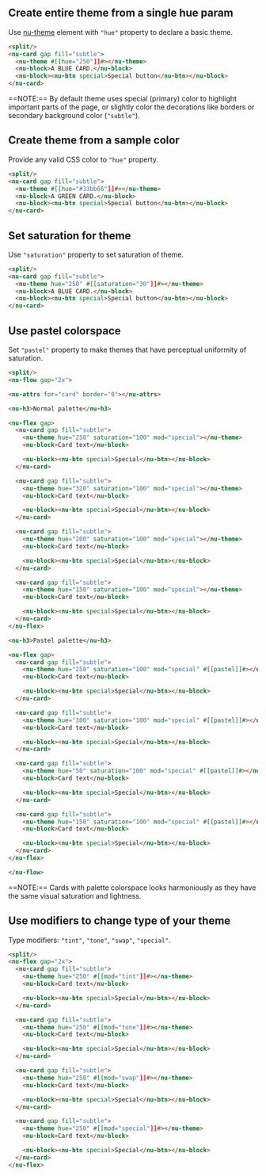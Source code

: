 ## Create entire theme from a single hue param

Use [nu-theme](../../reference/decorators/nu-theme.md) element with `"hue"` property to declare a basic theme.

```html
<split/>
<nu-card gap fill="subtle">
  <nu-theme #[[hue="250"]]#></nu-theme>
  <nu-block>A BLUE CARD.</nu-block>
  <nu-block><nu-btn special>Special button</nu-btn></nu-block>
</nu-card>
```

==NOTE:== By default theme uses special (primary) color to highlight important parts of the page, or slightly color the decorations like borders or secondary background color (`"subtle"`).

## Create theme from a sample color

Provide any valid CSS color to `"hue"` property.

```html
<split/>
<nu-card gap fill="subtle">
  <nu-theme #[[hue="#33bb66"]]#></nu-theme>
  <nu-block>A GREEN CARD.</nu-block>
  <nu-block><nu-btn special>Special button</nu-btn></nu-block>
</nu-card>
```

## Set saturation for theme

Use `"saturation"` property to set saturation of theme.

```html
<split/>
<nu-card gap fill="subtle">
  <nu-theme hue="250" #[[saturation="30"]]#></nu-theme>
  <nu-block>A BLUE CARD.</nu-block>
  <nu-block><nu-btn special>Special button</nu-btn></nu-block>
</nu-card>
```

## Use pastel colorspace

Set `"pastel"` property to make themes that have perceptual uniformity of saturation.

```html
<split/>
<nu-flow gap="2x">

<nu-attrs for="card" border="0"></nu-attrs>

<nu-h3>Normal palette</nu-h3>

<nu-flex gap>
  <nu-card gap fill="subtle">
    <nu-theme hue="250" saturation="100" mod="special"></nu-theme>
    <nu-block>Card text</nu-block>

    <nu-block><nu-btn special>Special</nu-btn></nu-block>
  </nu-card>

  <nu-card gap fill="subtle">
    <nu-theme hue="320" saturation="100" mod="special"></nu-theme>
    <nu-block>Card text</nu-block>

    <nu-block><nu-btn special>Special</nu-btn></nu-block>
  </nu-card>

  <nu-card gap fill="subtle">
    <nu-theme hue="200" saturation="100" mod="special"></nu-theme>
    <nu-block>Card text</nu-block>

    <nu-block><nu-btn special>Special</nu-btn></nu-block>
  </nu-card>

  <nu-card gap fill="subtle">
    <nu-theme hue="150" saturation="100" mod="special"></nu-theme>
    <nu-block>Card text</nu-block>

    <nu-block><nu-btn special>Special</nu-btn></nu-block>
  </nu-card>
</nu-flex>

<nu-h3>Pastel palette</nu-h3>

<nu-flex gap>
  <nu-card gap fill="subtle">
    <nu-theme hue="250" saturation="100" mod="special" #[[pastel]]#></nu-theme>
    <nu-block>Card text</nu-block>

    <nu-block><nu-btn special>Special</nu-btn></nu-block>
  </nu-card>

  <nu-card gap fill="subtle">
    <nu-theme hue="300" saturation="100" mod="special" #[[pastel]]#></nu-theme>
    <nu-block>Card text</nu-block>

    <nu-block><nu-btn special>Special</nu-btn></nu-block>
  </nu-card>

  <nu-card gap fill="subtle">
    <nu-theme hue="50" saturation="100" mod="special" #[[pastel]]#></nu-theme>
    <nu-block>Card text</nu-block>

    <nu-block><nu-btn special>Special</nu-btn></nu-block>
  </nu-card>

  <nu-card gap fill="subtle">
    <nu-theme hue="150" saturation="100" mod="special" #[[pastel]]#></nu-theme>
    <nu-block>Card text</nu-block>

    <nu-block><nu-btn special>Special</nu-btn></nu-block>
  </nu-card>
</nu-flex>

</nu-flow>
```

==NOTE:== Cards with palette colorspace looks harmoniously as they have the same visual saturation and lightness.

## Use modifiers to change type of your theme

Type modifiers: `"tint"`, `"tone"`, `"swap"`, `"special"`.

```html
<split/>
<nu-flex gap="2x">
  <nu-card gap fill="subtle">
    <nu-theme hue="250" #[[mod="tint"]]#></nu-theme>
    <nu-block>Card text</nu-block>

    <nu-block><nu-btn special>Special</nu-btn></nu-block>
  </nu-card>

  <nu-card gap fill="subtle">
    <nu-theme hue="250" #[[mod="tone"]]#></nu-theme>
    <nu-block>Card text</nu-block>

    <nu-block><nu-btn special>Special</nu-btn></nu-block>
  </nu-card>

  <nu-card gap fill="subtle">
    <nu-theme hue="250" #[[mod="swap"]]#></nu-theme>
    <nu-block>Card text</nu-block>

    <nu-block><nu-btn special>Special</nu-btn></nu-block>
  </nu-card>

  <nu-card gap fill="subtle">
    <nu-theme hue="250" #[[mod="special"]]#></nu-theme>
    <nu-block>Card text</nu-block>

    <nu-block><nu-btn special>Special</nu-btn></nu-block>
  </nu-card>
</nu-flex>
```
